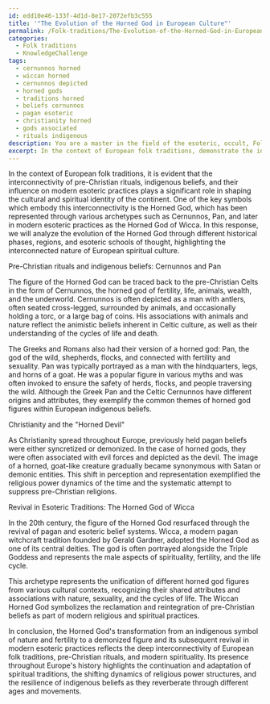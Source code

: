 ```yaml
---
id: edd10e46-133f-4d1d-8e17-2072efb3c555
title: '"The Evolution of the Horned God in European Culture"'
permalink: /Folk-traditions/The-Evolution-of-the-Horned-God-in-European-Culture/
categories:
  - Folk traditions
  - KnowledgeChallenge
tags:
  - cernunnos horned
  - wiccan horned
  - cernunnos depicted
  - horned gods
  - traditions horned
  - beliefs cernunnos
  - pagan esoteric
  - christianity horned
  - gods associated
  - rituals indigenous
description: You are a master in the field of the esoteric, occult, Folk traditions and Education. You are a writer of tests, challenges, books and deep knowledge on Folk traditions for initiates and students to gain deep insights and understanding from. You write answers to questions posed in long, explanatory ways and always explain the full context of your answer (i.e., related concepts, formulas, examples, or history), as well as the step-by-step thinking process you take to answer the challenges. Be rigorous and thorough, and summarize the key themes, ideas, and conclusions at the end.
excerpt: In the context of European folk traditions, demonstrate the interconnectivity of pre-Christian rituals, indigenous beliefs, and their influence on modern esoteric practices, by analyzing the evolution of one specific symbol, ceremony, or archetype through various historical phases, regions, and esoteric schools of thought.
---
```

In the context of European folk traditions, it is evident that the interconnectivity of pre-Christian rituals, indigenous beliefs, and their influence on modern esoteric practices plays a significant role in shaping the cultural and spiritual identity of the continent. One of the key symbols which embody this interconnectivity is the Horned God, which has been represented through various archetypes such as Cernunnos, Pan, and later in modern esoteric practices as the Horned God of Wicca. In this response, we will analyze the evolution of the Horned God through different historical phases, regions, and esoteric schools of thought, highlighting the interconnected nature of European spiritual culture.

Pre-Christian rituals and indigenous beliefs: Cernunnos and Pan

The figure of the Horned God can be traced back to the pre-Christian Celts in the form of Cernunnos, the horned god of fertility, life, animals, wealth, and the underworld. Cernunnos is often depicted as a man with antlers, often seated cross-legged, surrounded by animals, and occasionally holding a torc, or a large bag of coins. His associations with animals and nature reflect the animistic beliefs inherent in Celtic culture, as well as their understanding of the cycles of life and death.

The Greeks and Romans also had their version of a horned god: Pan, the god of the wild, shepherds, flocks, and connected with fertility and sexuality. Pan was typically portrayed as a man with the hindquarters, legs, and horns of a goat. He was a popular figure in various myths and was often invoked to ensure the safety of herds, flocks, and people traversing the wild. Although the Greek Pan and the Celtic Cernunnos have different origins and attributes, they exemplify the common themes of horned god figures within European indigenous beliefs.

Christianity and the "Horned Devil"

As Christianity spread throughout Europe, previously held pagan beliefs were either syncretized or demonized. In the case of horned gods, they were often associated with evil forces and depicted as the devil. The image of a horned, goat-like creature gradually became synonymous with Satan or demonic entities. This shift in perception and representation exemplified the religious power dynamics of the time and the systematic attempt to suppress pre-Christian religions.

Revival in Esoteric Traditions: The Horned God of Wicca

In the 20th century, the figure of the Horned God resurfaced through the revival of pagan and esoteric belief systems. Wicca, a modern pagan witchcraft tradition founded by Gerald Gardner, adopted the Horned God as one of its central deities. The god is often portrayed alongside the Triple Goddess and represents the male aspects of spirituality, fertility, and the life cycle.

This archetype represents the unification of different horned god figures from various cultural contexts, recognizing their shared attributes and associations with nature, sexuality, and the cycles of life. The Wiccan Horned God symbolizes the reclamation and reintegration of pre-Christian beliefs as part of modern religious and spiritual practices.

In conclusion, the Horned God's transformation from an indigenous symbol of nature and fertility to a demonized figure and its subsequent revival in modern esoteric practices reflects the deep interconnectivity of European folk traditions, pre-Christian rituals, and modern spirituality. Its presence throughout Europe's history highlights the continuation and adaptation of spiritual traditions, the shifting dynamics of religious power structures, and the resilience of indigenous beliefs as they reverberate through different ages and movements.
